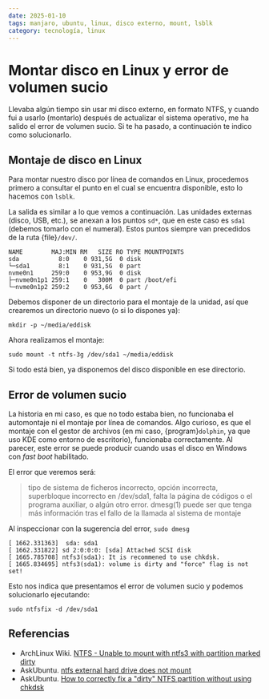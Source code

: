 ```yaml
---
date: 2025-01-10
tags: manjaro, ubuntu, linux, disco externo, mount, lsblk
category: tecnología, linux
---
```


# Montar disco en Linux y error de volumen sucio

Llevaba algún tiempo sin usar mi disco externo, en formato NTFS, y cuando fui a
usarlo (montarlo) después de actualizar el sistema operativo, me ha salido el
error de volumen sucio. Si te ha pasado, a continuación te indico como
solucionarlo.

## Montaje de disco en Linux

Para montar nuestro disco por línea de comandos en Linux, procedemos primero a
consultar el punto en el cual se encuentra disponible, esto lo hacemos con
`lsblk`.

La salida es similar a lo que vemos a continuación. Las unidades externas
(disco, USB, etc.), se anexan a los puntos `sd*`, que en este caso es `sda1`
(debemos tomarlo con el numeral). Estos puntos siempre van precedidos de la ruta
{file}`/dev/`.

```{code}
NAME        MAJ:MIN RM   SIZE RO TYPE MOUNTPOINTS
sda           8:0    0 931,5G  0 disk
└─sda1        8:1    0 931,5G  0 part
nvme0n1     259:0    0 953,9G  0 disk
├─nvme0n1p1 259:1    0   300M  0 part /boot/efi
└─nvme0n1p2 259:2    0 953,6G  0 part /
```

Debemos disponer de un directorio para el montaje de la unidad, así que
crearemos un directorio nuevo (o si lo dispones ya):

```{code}
mkdir -p ~/media/eddisk
```

Ahora realizamos el montaje:

```{code}
sudo mount -t ntfs-3g /dev/sda1 ~/media/eddisk
```

Si todo está bien, ya disponemos del disco disponible en ese directorio.

## Error de volumen sucio

La historia en mi caso, es que no todo estaba bien, no funcionaba el automontaje
ni el montaje por línea de comandos. Algo curioso, es que el montaje con el
gestor de archivos (en mi caso, {program}`dolphin`, ya que uso KDE como entorno
de escritorio), funcionaba correctamente. Al parecer, este error se puede
producir cuando usas el disco en Windows con *fast boot* habilitado.

El error que veremos será:

> tipo de sistema de ficheros incorrecto, opción incorrecta, superbloque
> incorrecto en /dev/sda1, falta la página de códigos o el programa auxiliar, o
> algún otro error. dmesg(1) puede ser que tenga más información tras el fallo
> de la llamada al sistema de montaje

Al inspeccionar con la sugerencia del error, `sudo dmesg`

```{code}
[ 1662.331363]  sda: sda1
[ 1662.331822] sd 2:0:0:0: [sda] Attached SCSI disk
[ 1665.785708] ntfs3(sda1): It is recommened to use chkdsk.
[ 1665.834695] ntfs3(sda1): volume is dirty and "force" flag is not set!
```

Esto nos indica que presentamos el error de volumen sucio y podemos solucionarlo
ejecutando:

```{code}
sudo ntfsfix -d /dev/sda1
```

## Referencias

- ArchLinux Wiki.
  [NTFS - Unable to mount with ntfs3 with partition marked dirty](https://wiki.archlinux.org/title/NTFS#Unable_to_mount_with_ntfs3_with_partition_marked_dirty)
- AskUbuntu.
  [ntfs external hard drive does not mount](https://askubuntu.com/questions/1513180/ntfs-external-hard-drive-does-not-mount)
- AskUbuntu.
  [How to correctly fix a "dirty" NTFS partition without using chkdsk](https://askubuntu.com/questions/112150/how-to-correctly-fix-a-dirty-ntfs-partition-without-using-chkdsk)
